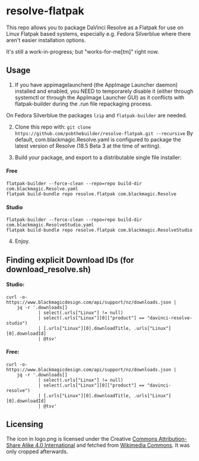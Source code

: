 

resolve-flatpak
===============

This repo allows you to package DaVinci Resolve as a Flatpak for use on Linux Flatpak
based systems, especially e.g. Fedora Silverblue where there aren't easier installation
options. 

It's still a work-in-progress; but "works-for-me[tm]" right now.

Usage
-----

1. If you have appimagelauncherd (the AppImage Launcher daemon) installed and enabled, you NEED to temporarely disable it (either through systemctl or through the AppImage Launcher GUI) as it conflicts with flatpak-builder during the .run file repackaging process.

On Fedora Silverblue the packages `lzip` and `flatpak-builder` are needed.

2. Clone this repo with: `git clone https://github.com/pobthebuilder/resolve-flatpak.git --recursive`
By default, com.blackmagic.Resolve.yaml is configured to package the latest version of Resolve (18.5 Beta 3 at the time of writing).

3. Build your package, and export to a distributable single file installer:

#### Free
```
flatpak-builder --force-clean --repo=repo build-dir com.blackmagic.Resolve.yaml
flatpak build-bundle repo resolve.flatpak com.blackmagic.Resolve
```
#### Studio
```
flatpak-builder --force-clean --repo=repo build-dir com.blackmagic.ResolveStudio.yaml
flatpak build-bundle repo resolve.flatpak com.blackmagic.ResolveStudio
```

4. Enjoy.

## Finding explicit Download IDs (for download_resolve.sh)
#### Studio:

```
curl -o- https://www.blackmagicdesign.com/api/support/nz/downloads.json |
    jq -r '.downloads[]
            | select(.urls["Linux"] != null)
            | select(.urls["Linux"][0]["product"] == "davinci-resolve-studio")
            | [.urls["Linux"][0].downloadTitle, .urls["Linux"][0].downloadId]
            | @tsv'
```

#### Free:

```
curl -o- https://www.blackmagicdesign.com/api/support/nz/downloads.json |
    jq -r '.downloads[]
            | select(.urls["Linux"] != null)
            | select(.urls["Linux"][0]["product"] == "davinci-resolve")
            | [.urls["Linux"][0].downloadTitle, .urls["Linux"][0].downloadId]
            | @tsv'
```

## Licensing
The icon in logo.png is licensed under the Creative [Commons Attribution-Share Alike 4.0 International](https://creativecommons.org/licenses/by-sa/4.0/deed.en) and fetched from [Wikimedia Commons](https://commons.wikimedia.org/wiki/File:DaVinci_Resolve_Studio.png). It was only cropped afterwards.
